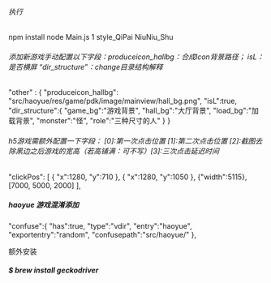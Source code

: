 ###### 执行
npm install 
node Main.js 1 style_QiPai NiuNiu_Shu



###### 添加新游戏手动配置以下字段：produceicon_hallbg：合成Icon背景路径； isL： 是否横屏  “dir_structure”：change目录结构解释 
 
"other" : {
	"produceicon_hallbg": "src/haoyue/res/game/pdk/image/mainview/hall_bg.png",
	"isL":true,
	"dir_structure":{
        "game_bg":"游戏背景",
		"hall_bg":"大厅背景",
		"load_bg":"加载背景",
		"monster":"怪",
		"role":"三种尺寸的人"
	}
}
 
###### h5游戏需额外配置一下字段：  [0]:第一次点击位置 [1]:第二次点击位置 [2]:截图去除黑边之后游戏的宽高（若高铺满：可不写）[3]:三次点击延迟时间

"clickPos": [
	{ "x":1280, "y":710 },
	{ "x":1280, "y":1050 },
	{"width":5115},
	[7000, 5000, 2000]
],


##### haoyue 游戏混淆添加
"confuse":{
		"has":true,
		"type":"vdir",
		"entry":"haoyue",
		"exportentry":"random",
		"confusepath":"src/haoyue/"
},

额外安装

##### $ brew install geckodriver


